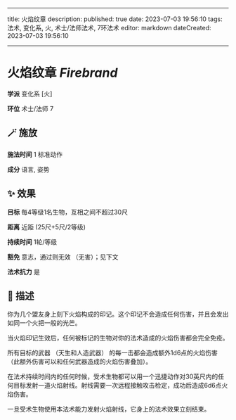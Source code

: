 
---
title: 火焰纹章
description: 
published: true
date: 2023-07-03 19:56:10
tags: 法术, 变化系, 火, 术士/法师法术, 7环法术
editor: markdown
dateCreated: 2023-07-03 19:56:10

---

# **火焰纹章** *Firebrand*

**学派** 变化系 \[火\] 

**环位** 术士/法师 7

## 🪄 施放

**施法时间** 1 标准动作

**成分** 语言, 姿势

## ✨ 效果 

**目标** 每4等级1名生物，互相之间不超过30尺 

**距离** 近距 (25尺+5尺/2等级)  

**持续时间** 1轮/等级 

**豁免** 意志，通过则无效 （无害）；见下文

**法术抗力** 是

## 📖 描述

你为几个盟友身上刻下火焰构成的印记。这个印记不会造成任何伤害，并且会发出如同一个火把一般的光芒。

当火焰印记生效后，任何被标记的生物对你的法术造成的火焰伤害都会完全免疫。

所有目标的武器 （天生和人造武器） 的每一击都会造成额外1d6点的火焰伤害 （此额外伤害可以和任何武器造成的火焰伤害叠加）。

在法术持续时间内的任何时候，受术生物都可以用一个迅捷动作对30英尺内的任何目标发射一道火焰射线。射线需要一次远程接触攻击检定，成功后造成6d6点火焰伤害。

一旦受术生物使用本法术能力发射火焰射线，它身上的法术效果立刻结束。
    
